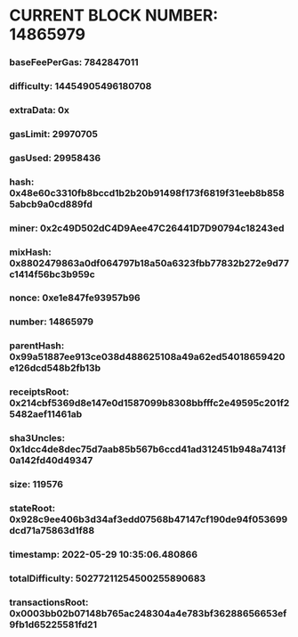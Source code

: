 # CURRENT BLOCK NUMBER: 14865979

### baseFeePerGas: 7842847011
### difficulty: 14454905496180708
### extraData: 0x
### gasLimit: 29970705
### gasUsed: 29958436
### hash: 0x48e60c3310fb8bccd1b2b20b91498f173f6819f31eeb8b8585abcb9a0cd889fd
### miner: 0x2c49D502dC4D9Aee47C26441D7D90794c18243ed
### mixHash: 0x8802479863a0df064797b18a50a6323fbb77832b272e9d77c1414f56bc3b959c
### nonce: 0xe1e847fe93957b96
### number: 14865979
### parentHash: 0x99a51887ee913ce038d488625108a49a62ed54018659420e126dcd548b2fb13b
### receiptsRoot: 0x214cbf5369d8e147e0d1587099b8308bbfffc2e49595c201f25482aef11461ab
### sha3Uncles: 0x1dcc4de8dec75d7aab85b567b6ccd41ad312451b948a7413f0a142fd40d49347
### size: 119576
### stateRoot: 0x928c9ee406b3d34af3edd07568b47147cf190de94f053699dcd71a75863d1f88
### timestamp: 2022-05-29 10:35:06.480866
### totalDifficulty: 50277211254500255890683
### transactionsRoot: 0x0003bb02b07148b765ac248304a4e783bf36288656653ef9fb1d65225581fd21
